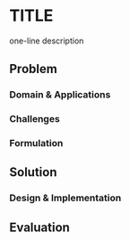 # TITLE

one-line description

## Problem

### Domain & Applications

### Challenges

### Formulation

## Solution

### Design & Implementation

## Evaluation
